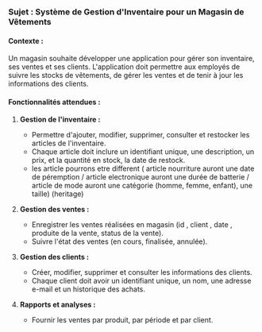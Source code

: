 ### Sujet : Système de Gestion d'Inventaire pour un Magasin de Vêtements
 
#### Contexte :
Un magasin souhaite développer une application pour gérer son inventaire, ses ventes et ses clients. L'application doit permettre aux employés de suivre les stocks de vêtements, de gérer les ventes et de tenir à jour les informations des clients.
 
#### Fonctionnalités attendues :
1. **Gestion de l'inventaire :**
   - Permettre d'ajouter, modifier, supprimer, consulter et restocker les articles de l'inventaire.
   - Chaque article doit inclure un identifiant unique, une description, un prix, et la quantité en stock, la date de restock.
   - les article pourrons etre different ( article nourriture auront une date de péremption / article electronique auront une durée de batterie / article de mode auront une catégorie (homme, femme, enfant), une taille) (heritage)
 
2. **Gestion des ventes :**
   - Enregistrer les ventes réalisées en magasin (id , client , date , produite de la vente, status de la vente).
   - Suivre l'état des ventes (en cours, finalisée, annulée).
 
3. **Gestion des clients :**
   - Créer, modifier, supprimer et consulter les informations des clients.
   - Chaque client doit avoir un identifiant unique, un nom, une adresse e-mail et un historique des achats.
 
4. **Rapports et analyses :**
   - Fournir les ventes par produit, par période et par client.

 
